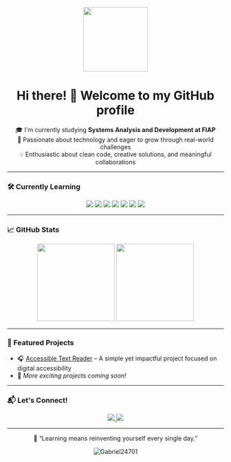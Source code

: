 <div align="center">
  <img src="https://media.giphy.com/media/M9gbBd9nbDrOTu1Mqx/giphy.gif" height="150"/>
</div>

<h1 align="center">Hi there! 👋 Welcome to my GitHub profile</h1>

<div align="center">
  🎓 I'm currently studying <strong>Systems Analysis and Development at FIAP</strong><br>
  🚀 Passionate about technology and eager to grow through real-world challenges<br>
  💡 Enthusiastic about clean code, creative solutions, and meaningful collaborations
</div>

---

### 🛠️ Currently Learning
<div align="center">
  <img src="https://img.shields.io/badge/HTML5-E34F26?style=for-the-badge&logo=html5&logoColor=fff"/>
  <img src="https://img.shields.io/badge/CSS3-1572B6?style=for-the-badge&logo=css3&logoColor=fff"/>
  <img src="https://img.shields.io/badge/JavaScript-F7DF1E?style=for-the-badge&logo=javascript&logoColor=000"/>
  <img src="https://img.shields.io/badge/Python-3776AB?style=for-the-badge&logo=python&logoColor=fff"/>
  <img src="https://img.shields.io/badge/Java-007396?style=for-the-badge&logo=java&logoColor=fff"/>
  <img src="https://img.shields.io/badge/MySQL-4DB33D?style=for-the-badge&logo=mysql&logoColor=fff"/>
  <img src="https://img.shields.io/badge/GitHub-181717?style=for-the-badge&logo=github&logoColor=fff"/>
</div>

---

### 📈 GitHub Stats

<div align="center">
  <img height="180em" src="https://github-readme-stats.vercel.app/api?username=Gabriel24701&show_icons=true&theme=tokyonight"/>
  <img height="180em" src="https://github-readme-stats.vercel.app/api/top-langs/?username=Gabriel24701&layout=compact&theme=tokyonight"/>
</div>

---

### 🌟 Featured Projects

- 🎧 [Accessible Text Reader](https://github.com/Gabriel24701/projeto_acessibilidade) – A simple yet impactful project focused on digital accessibility  
- 📘 *More exciting projects coming soon!*

---

### 📬 Let's Connect!

<div align="center">
  <a href="mailto:gabrielbebesilva247@mail.com" target="_blank" rel="noopener noreferrer">
    <img src="https://img.shields.io/badge/E--mail-D14836?style=for-the-badge&logo=gmail&logoColor=fff"/>
  </a>
  <a href="https://www.linkedin.com/in/gabriel-bebé-298815238/" target="_blank" rel="noopener noreferrer">
    <img src="https://img.shields.io/badge/LinkedIn-0077B5?style=for-the-badge&logo=linkedin&logoColor=fff"/>
  </a>
</div>

---

<p align="center">🧠 “Learning means reinventing yourself every single day.”</p>

<p align="center">
  <img src="https://komarev.com/ghpvc/?username=Gabriel24701&color=blue" alt="Gabriel24701" />
</p>
